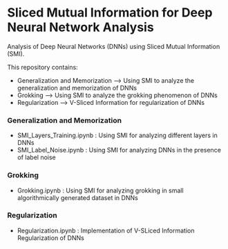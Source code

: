 # Sliced Mutual Information for Deep Neural Network Analysis
Analysis of Deep Neural Networks (DNNs) using Sliced Mutual Information (SMI).

This repository contains:
- Generalization and Memorization --> Using SMI to analyze the generalization and memorization of DNNs
- Grokking --> Using SMI to analyze the grokking phenomenon of DNNs
- Regularization --> V-Sliced Information for regularization of DNNs

### Generalization and Memorization
- SMI_Layers_Training.ipynb : Using SMI for analyzing different layers in DNNs
- SMI_Label_Noise.ipynb : Using SMI for analyzing DNNs in the presence of label noise

### Grokking
- Grokking.ipynb : Using SMI for analyzing grokking in small algorithmically generated dataset in DNNs

### Regularization
- Regularization.ipynb : Implementation of V-SLiced Information Regularization of DNNs
